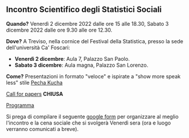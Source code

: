## Incontro Scientifico degli Statistici Sociali

**Quando?** Venerdì 2 dicembre 2022 dalle ore 15 alle 18.30, Sabato 3 dicembre 2022 dalle ore 9.30 alle ore 12.30.

**Dove?** A Treviso, nella cornice del Festival della Statistica, presso la sede dell'università Ca' Foscari: 

- **Venerdì 2 dicembre**: Aula 7, Palazzo San Paolo.
- **Sabato 3 dicembre**: Aula magna, Palazzo San Lorenzo.

**Come?** Presentazioni in formato "veloce" e ispirate a "show more speak less" stile [Pecha Kucha](https://meeting-hub.net/blog/pechakucha)


[Call for papers](Call.md) **CHIUSA**

[Programma](Programma.md) 

Si prega di compilare il seguente [google form](https://docs.google.com/forms/d/e/1FAIpQLSefR50yTwASOkDy1dq2ZXX82HibEupnyZf5ry3vKR6KKraFfg/viewform?usp=pp_url) per organizzare al meglio l'incontro e la cena sociale che si svolgerà Venerdì sera (ora e luogo verranno comunicati a breve).

